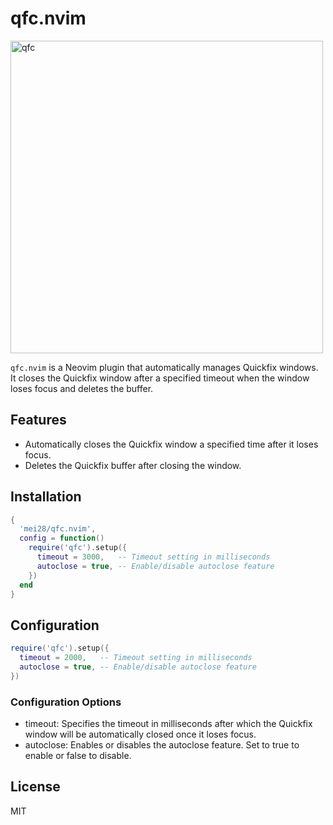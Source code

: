 # qfc.nvim

<img src="https://github.com/mei28/qfc.nvim/assets/51149822/2997f892-d2ba-40ae-9870-d52fdbc45deb" alt="qfc" width="500"/>



`qfc.nvim` is a Neovim plugin that automatically manages Quickfix windows. It closes the Quickfix window after a specified timeout when the window loses focus and deletes the buffer.

## Features

- Automatically closes the Quickfix window a specified time after it loses focus.
- Deletes the Quickfix buffer after closing the window.

## Installation

```lua
{
  'mei28/qfc.nvim',
  config = function()
    require('qfc').setup({
      timeout = 3000,   -- Timeout setting in milliseconds
      autoclose = true, -- Enable/disable autoclose feature
    })
  end
}
```

## Configuration

```lua
require('qfc').setup({
  timeout = 2000,   -- Timeout setting in milliseconds
  autoclose = true, -- Enable/disable autoclose feature
})
```

### Configuration Options

- timeout: Specifies the timeout in milliseconds after which the Quickfix window will be automatically closed once it loses focus.
- autoclose: Enables or disables the autoclose feature. Set to true to enable or false to disable.

## License

MIT 
